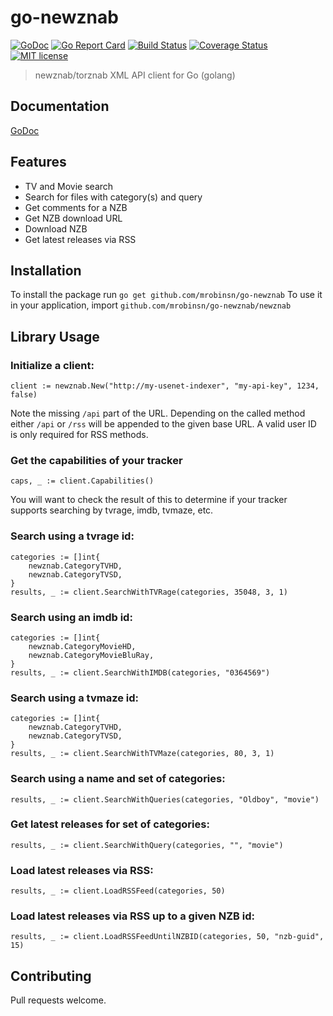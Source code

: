 # go-newznab
[![GoDoc](https://godoc.org/github.com/mrobinsn/go-newznab/newznab?status.svg)](https://godoc.org/github.com/mrobinsn/go-newznab/newznab)
[![Go Report Card](https://goreportcard.com/badge/github.com/mrobinsn/go-newznab)](https://goreportcard.com/report/github.com/mrobinsn/go-newznab)
[![Build Status](https://travis-ci.org/mrobinsn/go-newznab.svg?branch=master)](https://travis-ci.org/mrobinsn/go-newznab)
[![Coverage Status](https://coveralls.io/repos/github/mrobinsn/go-newznab/badge.svg?branch=master)](https://coveralls.io/github/mrobinsn/go-newznab?branch=master)
[![MIT license](http://img.shields.io/badge/license-MIT-brightgreen.svg)](http://opensource.org/licenses/MIT)


> newznab/torznab XML API client for Go (golang)

## Documentation
[GoDoc](https://godoc.org/github.com/mrobinsn/go-newznab/newznab)

## Features
- TV and Movie search
- Search for files with category(s) and query
- Get comments for a NZB
- Get NZB download URL
- Download NZB
- Get latest releases via RSS

## Installation
To install the package run `go get github.com/mrobinsn/go-newznab`
To use it in your application, import `github.com/mrobinsn/go-newznab/newznab`

## Library Usage

### Initialize a client:
```
client := newznab.New("http://my-usenet-indexer", "my-api-key", 1234, false)

```
Note the missing `/api` part of the URL. Depending on the called method either `/api` or `/rss` will be appended to the given base URL. A valid user ID is only required for RSS methods.

### Get the capabilities of your tracker
```
caps, _ := client.Capabilities()
```
You will want to check the result of this to determine if your tracker supports searching by tvrage, imdb, tvmaze, etc.

### Search using a tvrage id:
```
categories := []int{
    newznab.CategoryTVHD,
    newznab.CategoryTVSD,
}
results, _ := client.SearchWithTVRage(categories, 35048, 3, 1)
```

### Search using an imdb id:
```
categories := []int{
    newznab.CategoryMovieHD,
    newznab.CategoryMovieBluRay,
}
results, _ := client.SearchWithIMDB(categories, "0364569")
```

### Search using a tvmaze id:
```
categories := []int{
    newznab.CategoryTVHD,
    newznab.CategoryTVSD,
}
results, _ := client.SearchWithTVMaze(categories, 80, 3, 1)
```

### Search using a name and set of categories:
```
results, _ := client.SearchWithQueries(categories, "Oldboy", "movie")
```

### Get latest releases for set of categories:
```
results, _ := client.SearchWithQuery(categories, "", "movie")
```

### Load latest releases via RSS:
```
results, _ := client.LoadRSSFeed(categories, 50)
```

### Load latest releases via RSS up to a given NZB id:
```
results, _ := client.LoadRSSFeedUntilNZBID(categories, 50, "nzb-guid", 15)
```

## Contributing
Pull requests welcome.
